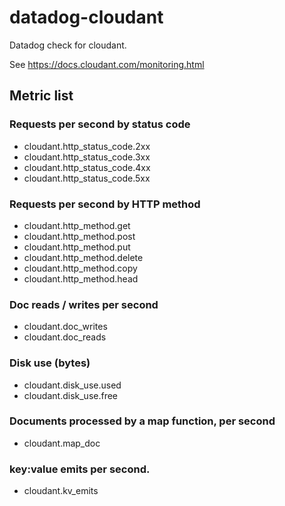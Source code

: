 # datadog-cloudant
Datadog check for cloudant.

See https://docs.cloudant.com/monitoring.html

## Metric list

### Requests per second by status code
- cloudant.http_status_code.2xx
- cloudant.http_status_code.3xx
- cloudant.http_status_code.4xx
- cloudant.http_status_code.5xx

### Requests per second by HTTP method
- cloudant.http_method.get
- cloudant.http_method.post
- cloudant.http_method.put
- cloudant.http_method.delete
- cloudant.http_method.copy
- cloudant.http_method.head

### Doc reads / writes per second
- cloudant.doc_writes
- cloudant.doc_reads

### Disk use (bytes)
- cloudant.disk_use.used
- cloudant.disk_use.free

### Documents processed by a map function, per second
- cloudant.map_doc

### key:value emits per second.
- cloudant.kv_emits
